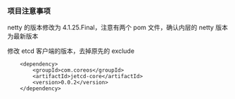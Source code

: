 ### 项目注意事项

netty 的版本修改为 4.1.25.Final，注意有两个 pom 文件，确认内层的 netty 版本为最新版本

修改 etcd 客户端的版本，去掉原先的 exclude
```
    <dependency>
        <groupId>com.coreos</groupId>
        <artifactId>jetcd-core</artifactId>
        <version>0.0.2</version>
    </dependency>
```